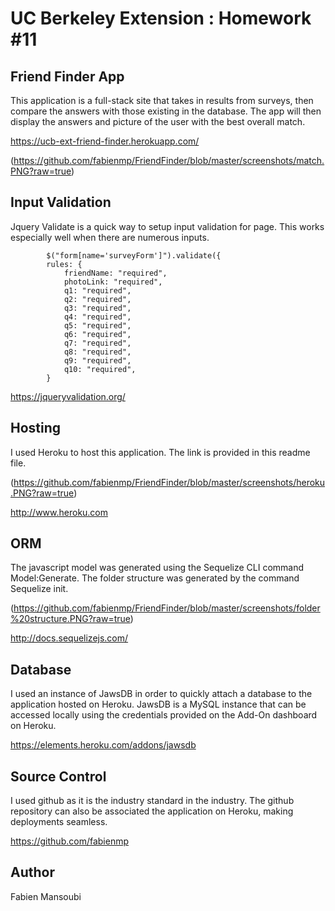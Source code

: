 # UC Berkeley Extension : Homework #11
## Friend Finder App

This application is a full-stack site that takes in results from surveys, then compare the answers with those existing in the database. The app will then display the answers and picture of the user with the best overall match.

https://ucb-ext-friend-finder.herokuapp.com/

(https://github.com/fabienmp/FriendFinder/blob/master/screenshots/match.PNG?raw=true)

## Input Validation

Jquery Validate is a quick way to setup input validation for page. This works especially well when there are numerous inputs.

```
        $("form[name='surveyForm']").validate({
        rules: {
            friendName: "required",
            photoLink: "required",
            q1: "required",
            q2: "required",
            q3: "required",
            q4: "required",
            q5: "required",
            q6: "required",         
            q7: "required",       
            q8: "required",           
            q9: "required",     
            q10: "required",
        }
```

https://jqueryvalidation.org/

## Hosting

I used Heroku to host this application. The link is provided in this readme file.

(https://github.com/fabienmp/FriendFinder/blob/master/screenshots/heroku.PNG?raw=true)

http://www.heroku.com

## ORM

The javascript model was generated using the Sequelize CLI command Model:Generate. 
The folder structure was generated by the command Sequelize init. 

(https://github.com/fabienmp/FriendFinder/blob/master/screenshots/folder%20structure.PNG?raw=true)

http://docs.sequelizejs.com/

## Database 

I used an instance of JawsDB in order to quickly attach a database to the application hosted on Heroku.
JawsDB is a MySQL instance that can be accessed locally using the credentials provided on the Add-On dashboard on Heroku.

https://elements.heroku.com/addons/jawsdb

## Source Control

I used github as it is the industry standard in the industry. The github repository can also be associated the application on Heroku, making deployments seamless.

https://github.com/fabienmp

## Author

Fabien Mansoubi 
